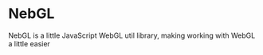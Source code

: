 # NebGL

NebGL is a little JavaScript WebGL util library, making working with WebGL a little easier
